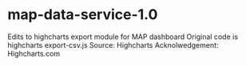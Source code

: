 # map-data-service-1.0
Edits to highcharts export module for MAP dashboard
Original code is highcharts export-csv.js
Source: Highcharts
Acknolwedgement: Highcharts.com
